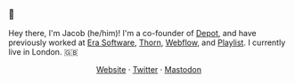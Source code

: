 ### 👋

Hey there, I'm Jacob (he/him)! I'm a co-founder of [Depot](https://depot.dev), and have previously worked at [Era Software](https://era.co), [Thorn](https://thorn.org), [Webflow](https://webflow.com), and [Playlist](https://web.archive.org/web/20210119113328/https://www.playlist.com/). I currently live in London. 🇬🇧

<div align="center">
  
  [Website](https://jacobwgillespie) · [Twitter](https://twitter.com/jacobwgillespie) · <a rel="me" href="https://hachyderm.io/@jacobwgillespie">Mastodon</a>

</div>
